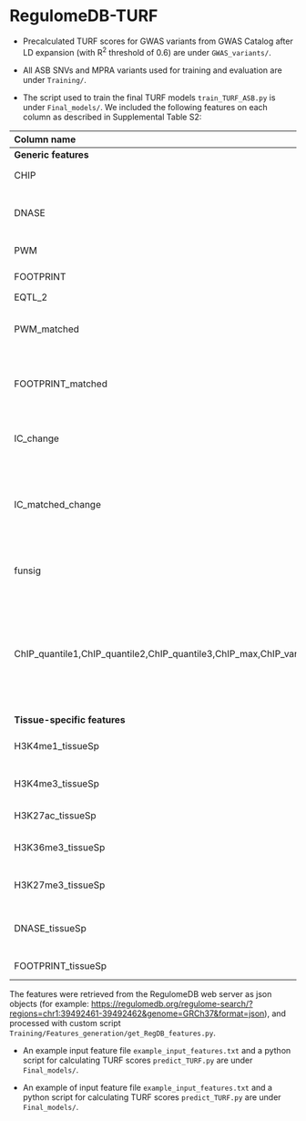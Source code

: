 # RegulomeDB-TURF

* Precalculated TURF scores for GWAS variants from GWAS Catalog after LD expansion (with R<sup>2</sup> threshold of 0.6) are under `GWAS_variants/`.

* All ASB SNVs and MPRA variants used for training and evaluation are under `Training/`.

* The script used to train the final TURF models `train_TURF_ASB.py` is under `Final_models/`.  We included the following features on each column as described in Supplemental Table S2:

| Column name       | Description |
| :----------- | :----------- |
| **Generic features** ||
| CHIP      | TF binding sites from ChIP-seq|
| DNASE   | DNase I hypersensitive sites from DNase-seq|
| PWM   | TF motifs from PWM matching|
| FOOTPRINT   | DNase footprints|
| EQTL_2   |eQTLs|
| PWM_matched   | DNase footprints with matched TF ChIP-seq peaks|
| FOOTPRINT_matched | TF motifs from PWM matching with matched TF ChIP-seq peaks|
| IC_change | Information content change of two alleles in PWM matching|
| IC_matched_change | Information content change of two alleles in PWM matching with matched TF ChIP-seq peaks        |
| funsig |Functional significance score from DeepSEA      |
| ChIP_quantile1,ChIP_quantile2,ChIP_quantile3,ChIP_max,ChIP_var   |Quantiles (25%,50%,75% and 100%) and variance of ChIP-seq signals across all available ChIP-seq experiments from ENCODE       |
| **Tissue-specific features** ||
|H3K4me1_tissueSp|H3K4me1 peaks from ChIP-seq|
|H3K4me3_tissueSp|H3K4me3 peaks from ChIP-seq|
|H3K27ac_tissueSp|H3K27ac peaks from ChIP-seq|
|H3K36me3_tissueSp|H3K36me3 peaks from ChIP-seq|
|H3K27me3_tissueSp|H3K27me3 peaks from ChIP-seq|
|DNASE_tissueSp|DNase I hypersensitive sites from DNase-seq|
|FOOTPRINT_tissueSp|DNase footprints|

The features were retrieved from the RegulomeDB web server as json objects (for example: https://regulomedb.org/regulome-search/?regions=chr1:39492461-39492462&genome=GRCh37&format=json), and processed with custom script `Training/Features_generation/get_RegDB_features.py`.

* An example input feature file `example_input_features.txt` and a python script for calculating TURF scores `predict_TURF.py` are under `Final_models/`.

* An example of input feature file `example_input_features.txt` and a python script for calculating TURF scores `predict_TURF.py` are under `Final_models/`.
